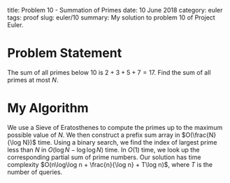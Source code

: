 title: Problem 10 - Summation of Primes
date: 10 June 2018
category: euler
tags: proof
slug: euler/10
summary: My solution to problem 10 of Project Euler.

# Problem Statement

The sum of all primes below 10 is $2+3+5+7 = 17$.
Find the sum of all primes at most $N$.

# My Algorithm

We use a Sieve of Eratosthenes to compute the primes up to the maximum possible value of $N$.
We then construct a prefix sum array in $O(\frac{N}{\log N})$ time.
Using a binary search, we find the index of largest prime less than $N$ in $O(\log N - \log \log N)$ time.
In $O(1)$ time, we look up the corresponding partial sum of prime numbers.
Our solution has time complexity $O(n\log\log n + \frac{n}{\log n} + T\log n)$, where $T$ is the number of queries.